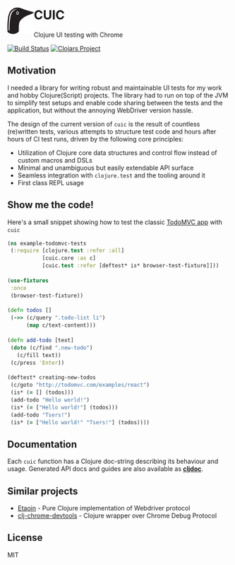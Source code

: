 # <img src="kuikka.svg" align="left" width="60" height="60"> CUIC

Clojure UI testing with Chrome

[![Build Status](https://img.shields.io/travis/milankinen/cuic/master.svg?style=flat-square)](https://travis-ci.org/milankinen/cuic)
[![Clojars Project](https://img.shields.io/clojars/v/cuic.svg?style=flat-square)](https://clojars.org/cuic)

## Motivation

I needed a library for writing robust and maintainable UI tests for my work 
and hobby Clojure(Script) projects. The library had to run on top of the 
JVM to simplify test setups and enable code sharing between the tests and 
the application, but without the annoying WebDriver version hassle. 

The design of the current version of `cuic` is the result of countless 
(re)written tests, various attempts to structure test code and hours
after hours of CI test runs, driven by the following core principles:

  * Utilization of Clojure core data structures and control flow instead 
    of custom macros and DSLs
  * Minimal and unambiguous but easily extendable API surface 
  * Seamless integration with `clojure.test` and the tooling around it
  * First class REPL usage

## Show me the code!

Here's a small snippet showing how to test the classic
[TodoMVC app](http://todomvc.com/examples/react) with `cuic`

```clojure 
(ns example-todomvc-tests
 (:require [clojure.test :refer :all]
           [cuic.core :as c]
           [cuic.test :refer [deftest* is* browser-test-fixture]]))

(use-fixtures
 :once
 (browser-test-fixture))

(defn todos []
 (->> (c/query ".todo-list li")
      (map c/text-content)))

(defn add-todo [text]
 (doto (c/find ".new-todo")
   (c/fill text))
 (c/press 'Enter))

(deftest* creating-new-todos
 (c/goto "http://todomvc.com/examples/react")
 (is* (= [] (todos)))
 (add-todo "Hello world!")
 (is* (= ["Hello world!"] (todos)))
 (add-todo "Tsers!")
 (is* (= ["Hello world!" "Tsers!"] (todos))))
```

## Documentation

Each `cuic` function has a Clojure doc-string describing its behaviour and usage. 
Generated API docs and guides are also available as **[cljdoc](https://cljdoc.org/d/cuic/cuic)**.

## Similar projects

* [Etaoin](https://github.com/igrishaev/etaoin) - Pure Clojure implementation of Webdriver protocol
* [clj-chrome-devtools](https://github.com/tatut/clj-chrome-devtools) - Clojure wrapper over Chrome Debug Protocol

## License

MIT
